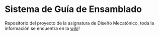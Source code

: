 # Sistema de Guía de Ensamblado
Repositorio del proyecto de la asignatura de Diseño Mecatónico, toda la información se encuentra en la [wiki](https://github.com/WalterHumphrey/Mecatronica-Proyecto/wiki)!

